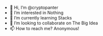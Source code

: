 - 👋 Hi, I’m @cryptopanter
- 👀 I’m interested in Nothing 
- 🌱 I’m currently learning Stacks 
- 🎩 I’m looking to collaborate on The Big Idea
- 📫 How to reach me? Anonymous! 

<!---
cryptopanter/cryptopanter is a ✨ special ✨ repository because its `README.md` (this file) appears on your GitHub profile.
You can click the Preview link to take a look at your changes.
--->
